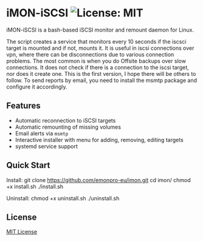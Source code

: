 # iMON-iSCSI ![License: MIT](https://img.shields.io/badge/License-MIT-green.svg)

iMON-iSCSI is a bash-based iSCSI monitor and remount daemon for Linux.

The script creates a service that monitors every 10 seconds if the iscsci target is mounted and if not, mounts it. It is useful in iscsi connections over vpn, where there can be disconnections due to various connection problems. The most common is when you do Offsite backups over slow connections. It does not check if there is a connection to the iscsi target, nor does it create one.
This is the first version, I hope there will be others to follow. To send reports by email, you need to install the msmtp package and configure it accordingly.

## Features

- Automatic reconnection to iSCSI targets
- Automatic remounting of missing volumes
- Email alerts via `msmtp`
- Interactive installer with menu for adding, removing, editing targets
- systemd service support

## Quick Start

Install:
git clone https://github.com/emonpro-eu/imon.git
cd imon/
chmod +x install.sh
./install.sh

Uninstall:
chmod +x uninstall.sh
./uninstall.sh

## License

[MIT License](LICENSE)
